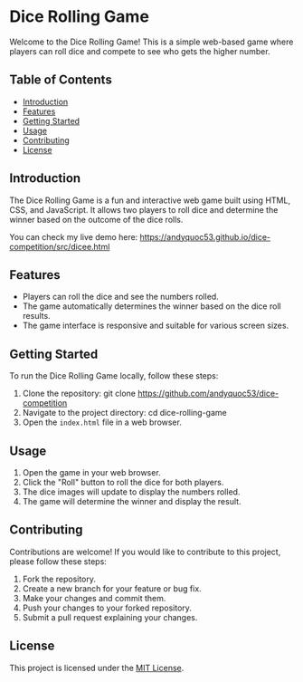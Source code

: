 # Dice Rolling Game

Welcome to the Dice Rolling Game! This is a simple web-based game where players can roll dice and compete to see who gets the higher number.

## Table of Contents
- [Introduction](#introduction)
- [Features](#features)
- [Getting Started](#getting-started)
- [Usage](#usage)
- [Contributing](#contributing)
- [License](#license)

## Introduction
The Dice Rolling Game is a fun and interactive web game built using HTML, CSS, and JavaScript. It allows two players to roll dice and determine the winner based on the outcome of the dice rolls.

You can check my live demo here: https://andyquoc53.github.io/dice-competition/src/dicee.html

## Features
- Players can roll the dice and see the numbers rolled.
- The game automatically determines the winner based on the dice roll results.
- The game interface is responsive and suitable for various screen sizes.

## Getting Started
To run the Dice Rolling Game locally, follow these steps:

1. Clone the repository: git clone https://github.com/andyquoc53/dice-competition
2. Navigate to the project directory: cd dice-rolling-game
3. Open the `index.html` file in a web browser.

## Usage
1. Open the game in your web browser.
2. Click the "Roll" button to roll the dice for both players.
3. The dice images will update to display the numbers rolled.
4. The game will determine the winner and display the result.

## Contributing
Contributions are welcome! If you would like to contribute to this project, please follow these steps:

1. Fork the repository.
2. Create a new branch for your feature or bug fix.
3. Make your changes and commit them.
4. Push your changes to your forked repository.
5. Submit a pull request explaining your changes.

## License
This project is licensed under the [MIT License](LICENSE).
